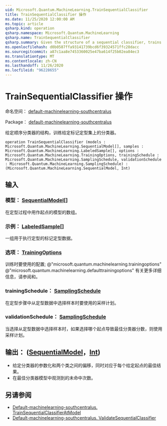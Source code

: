 ```yaml
---
uid: Microsoft.Quantum.MachineLearning.TrainSequentialClassifier
title: TrainSequentialClassifier 操作
ms.date: 11/25/2020 12:00:00 AM
ms.topic: article
qsharp.kind: operation
qsharp.namespace: Microsoft.Quantum.MachineLearning
qsharp.name: TrainSequentialClassifier
qsharp.summary: Given the structure of a sequential classifier, trains the classifier on a given labeled training set.
ms.openlocfilehash: d0b0587ffa93141739bcd6f39324571ffc28dacc
ms.sourcegitcommit: a87c1aa8e7453360025e47ba614f25b02ea84ec3
ms.translationtype: MT
ms.contentlocale: zh-CN
ms.lasthandoff: 11/26/2020
ms.locfileid: "96228655"
---
```

# <a name="trainsequentialclassifier-operation"></a>TrainSequentialClassifier 操作

命名空间： [default-machinelearning-southcentralus](xref:Microsoft.Quantum.MachineLearning)

Package： [default-machinelearning-southcentralus](https://nuget.org/packages/Microsoft.Quantum.MachineLearning)


给定顺序分类器的结构，训练给定标记定型集上的分类器。

```qsharp
operation TrainSequentialClassifier (models : Microsoft.Quantum.MachineLearning.SequentialModel[], samples : Microsoft.Quantum.MachineLearning.LabeledSample[], options : Microsoft.Quantum.MachineLearning.TrainingOptions, trainingSchedule : Microsoft.Quantum.MachineLearning.SamplingSchedule, validationSchedule : Microsoft.Quantum.MachineLearning.SamplingSchedule) : (Microsoft.Quantum.MachineLearning.SequentialModel, Int)
```


## <a name="input"></a>输入

### <a name="models--sequentialmodel"></a>模型： [SequentialModel](xref:Microsoft.Quantum.MachineLearning.SequentialModel)[]

在定型过程中用作起点的模型的数组。


### <a name="samples--labeledsample"></a>示例： [LabeledSample](xref:Microsoft.Quantum.MachineLearning.LabeledSample)[]

一组用于执行定型的标记定型数据。


### <a name="options--trainingoptions"></a>选项： [TrainingOptions](xref:Microsoft.Quantum.MachineLearning.TrainingOptions)

训练时要使用的配置; @"microsoft.quantum.machinelearning.trainingoptions" @"microsoft.quantum.machinelearning.defaulttrainingoptions" 有关更多详细信息，请参阅和。


### <a name="trainingschedule--samplingschedule"></a>trainingSchedule： [SamplingSchedule](xref:Microsoft.Quantum.MachineLearning.SamplingSchedule)

在定型步骤中从定型数据中选择样本时要使用的采样计划。


### <a name="validationschedule--samplingschedule"></a>validationSchedule： [SamplingSchedule](xref:Microsoft.Quantum.MachineLearning.SamplingSchedule)

当选择从定型数据中选择样本时，如果选择哪个起点导致最佳分类器分数，则使用采样计划。



## <a name="output--sequentialmodelint"></a>输出： ([SequentialModel](xref:Microsoft.Quantum.MachineLearning.SequentialModel)，[Int](xref:microsoft.quantum.lang-ref.int)) 

- 给定分类器的参数化和两个类之间的偏移，同时对应于每个给定起点的最佳结果。
- 在最佳分类器模型中观测到的未命中次数。

## <a name="see-also"></a>另请参阅

- [Default-machinelearning-southcentralus. TrainSequentialClassifierAtModel](xref:Microsoft.Quantum.MachineLearning.TrainSequentialClassifierAtModel)
- [Default-machinelearning-southcentralus. ValidateSequentialClassifier](xref:Microsoft.Quantum.MachineLearning.ValidateSequentialClassifier)